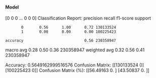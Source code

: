 #### Model
[0 0 0 ... 0 0 0]
Classification Report:
              precision    recall  f1-score   support

           0       0.56      1.00      0.72 130133524
           1       0.00      0.00      0.00 100225423

    accuracy                           0.56 230358947
   macro avg       0.28      0.50      0.36 230358947
weighted avg       0.32      0.56      0.41 230358947

Accuracy: 0.5649162999516576
Confusion Matrix:
[[130133524         0]
 [100225423         0]]
Confusion Matrix (%):
[[56.49163  0.     ]
 [43.50837  0.     ]]
